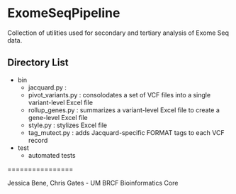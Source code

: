 ExomeSeqPipeline
================
Collection of utilities used for secondary and tertiary analysis of Exome Seq data.

## Directory List
* bin
  * jacquard.py : 
  * pivot_variants.py : consolodates a set of VCF files into a single variant-level Excel file
  * rollup_genes.py : summarizes a variant-level Excel file to create a gene-level Excel file
  * style.py : stylizes Excel file
  * tag_mutect.py : adds Jacquard-specific FORMAT tags to each VCF record
* test
  * automated tests
  
================

Jessica Bene, Chris Gates - UM BRCF Bioinformatics Core
